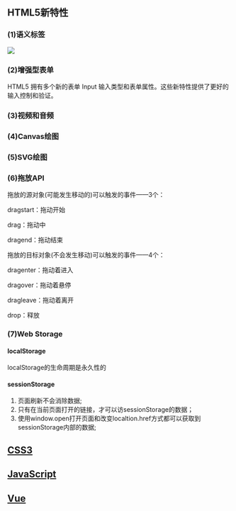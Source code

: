 ## HTML5新特性
### (1)语义标签
<img src='imagesH5页面结构'/>

### (2)增强型表单
HTML5 拥有多个新的表单 Input 输入类型和表单属性。这些新特性提供了更好的输入控制和验证。

### (3)视频和音频

### (4)Canvas绘图

### (5)SVG绘图

### (6)拖放API
拖放的源对象(可能发生移动的)可以触发的事件——3个：

dragstart：拖动开始

drag：拖动中

dragend：拖动结束

拖放的目标对象(不会发生移动)可以触发的事件——4个：

dragenter：拖动着进入

dragover：拖动着悬停

dragleave：拖动着离开

drop：释放

### (7)Web Storage
#### localStorage
localStorage的生命周期是永久性的

#### sessionStorage
1. 页面刷新不会消除数据;
2. 只有在当前页面打开的链接，才可以访sessionStorage的数据；
3. 使用window.open打开页面和改变localtion.href方式都可以获取到sessionStorage内部的数据;

<a href="https://segmentfault.com/a/1190000017155151">

## CSS3

## JavaScript

## Vue